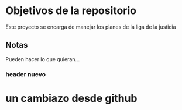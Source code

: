 # Objetivos de la repositorio

Este proyecto se encarga de manejar los planes de la liga de la justicia


## Notas
Pueden hacer lo que quieran...
### header nuevo
 # un cambiazo desde github
